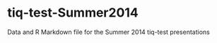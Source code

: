 tiq-test-Summer2014
===================

Data and R Markdown file for the Summer 2014 tiq-test presentations
